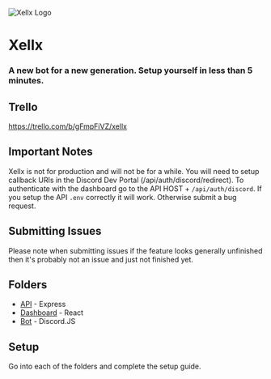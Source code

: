 ![Xellx Logo](https://github.com/zelxd/xellx/blob/mui/logo.png)

# Xellx

### A new bot for a new generation. Setup yourself in less than 5 minutes.

## Trello
https://trello.com/b/gFmpFiVZ/xellx

## Important Notes

Xellx is not for production and will not be for a while. You will need to setup callback URIs in the Discord Dev Portal (/api/auth/discord/redirect). To authenticate with the dashboard go to the API HOST + `/api/auth/discord`. If you setup the API `.env` correctly it will work. Otherwise submit a bug request.

## Submitting Issues

Please note when submitting issues if the feature looks generally unfinished then it's probably not an issue and just not finished yet.

## Folders

- [API](https://github.com/zelxd/xellx/tree/mui/api) - Express
- [Dashboard](https://github.com/zelxd/xellx/tree/mui/dashboard) - React
- [Bot](https://github.com/zelxd/xellx/tree/mui/bot) - Discord.JS

## Setup

Go into each of the folders and complete the setup guide.
